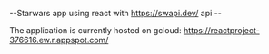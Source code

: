 --Starwars app using react with https://swapi.dev/ api --

The application is currently hosted on gcloud:
https://reactproject-376616.ew.r.appspot.com/


